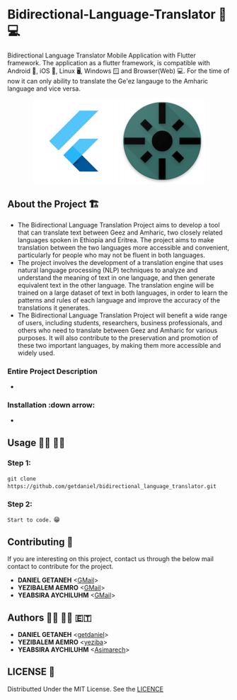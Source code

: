 # Bidirectional-Language-Translator :repeat: :computer:
Bidirectional Language Translator Mobile Application with Flutter framework. The application as a flutter framework, is compatible with Android :iphone:, iOS :iphone:, Linux :desktop_computer:, Windows :window: and Browser(Web) :computer:. For the time of now it can only ability to translate the Ge'ez langauge to the Amharic language and vice versa.

<p align="center">
  <img src="https://github.com/getdaniel/bidirectional_language_translator/blob/main/assets/images/readme/flutter.png" alt="Flutter Icon">
  <img src="https://github.com/getdaniel/bidirectional_language_translator/blob/main/assets/images/readme/icon.png" alt="The project's Icon">
</p>

## About the Project :building_construction:
- The Bidirectional Language Translation Project aims to develop a tool that can translate text between Geez and Amharic, two closely related languages spoken in Ethiopia and Eritrea. The project aims to make translation between the two languages more accessible and convenient, particularly for people who may not be fluent in both languages.
- The project involves the development of a translation engine that uses natural language processing (NLP) techniques to analyze and understand the meaning of text in one language, and then generate equivalent text in the other language. The translation engine will be trained on a large dataset of text in both languages, in order to learn the patterns and rules of each language and improve the accuracy of the translations it generates.
- The Bidirectional Language Translation Project will benefit a wide range of users, including students, researchers, business professionals, and others who need to translate between Geez and Amharic for various purposes. It will also contribute to the preservation and promotion of these two important languages, by making them more accessible and widely used.

### Entire Project Description
- 

### Installation :down arrow:
- 

## Usage :running_man: :running_woman:
### Step 1: <br>
`git clone https://github.com/getdaniel/bidirectional_language_translator.git` <br>

### Step 2: <br>
`Start to code.` :grin:<br>

## Contributing :handshake:
If you are interesting on this project, contact us through the below mail contact to contribute for the project.
* **DANIEL GETANEH** <[GMail](mailto:danielgetaneh2011@gmail.com)>
* **YEZIBALEM AEMRO** <[GMail](mailto:yezbaemiro@gmail.com)>
* **YEABSIRA AYCHILUHM** <[GMail](mailto:yeabsiraaychiluhim@gmail.com)>

## Authors :man_technologist: :woman_technologist: :ethiopia:
 * **DANIEL GETANEH** <[getdaniel](https://www.github.com/getdaniel)> 
 * **YEZIBALEM AEMRO** <[yeziba](https://www.github.com/yeziba)> 
 * **YEABSIRA AYCHILUHM** <[Asimarech](https://www.github.com/Asimarech)> 

## LICENSE :1st_place_medal:
Distributted Under the MIT License. See the [LICENCE](https://github.com/getdaniel/simple_language_translator/blob/main/LICENSE)
